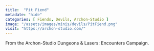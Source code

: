 ```yaml
---
title:  "Pit Fiend"
metadate: "hide"
categories: [ Fiends, Devils, Archon-Studio ]
image: "/assets/images/minis/devils/PitFiend.png"
visit: "https://archon-studio.com/"
---
```

From the Archon-Studio Dungeons & Lasers: Encounters Campaign.